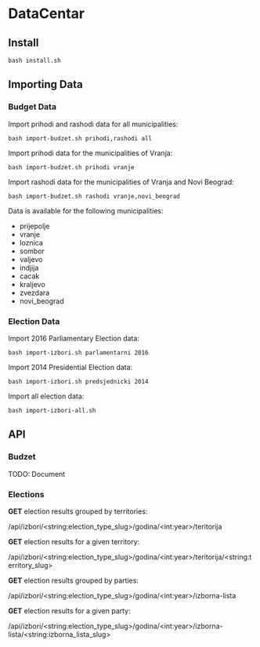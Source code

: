 # DataCentar

## Install

`bash install.sh`

## Importing Data
### Budget Data

Import prihodi and rashodi data for all municipalities:

`bash import-budzet.sh prihodi,rashodi all`

Import prihodi data for the municipalities of Vranja:

`bash import-budzet.sh prihodi vranje`

Import rashodi data for the municipalities of Vranja and Novi Beograd:

`bash import-budzet.sh rashodi vranje,novi_beograd`

Data is available for the following municipalities:

- prijepolje
- vranje
- loznica
- sombor
- valjevo
- indjija
- cacak
- kraljevo
- zvezdara
- novi_beograd

### Election Data

Import 2016 Parliamentary Election data:

`bash import-izbori.sh parlamentarni 2016`

Import 2014 Presidential Election data:

`bash import-izbori.sh predsjednicki 2014`

Import all election data:

`bash import-izbori-all.sh`


## API
### Budzet
TODO: Document

### Elections
**GET** election results grouped by territories:

/api/izbori/&lt;string:election_type_slug&gt;/godina/&lt;int:year&gt;/teritorija

**GET** election results for a given territory:

/api/izbori/&lt;string:election_type_slug&gt;/godina/&lt;int:year&gt;/teritorija/&lt;string:territory_slug&gt;

**GET** election results grouped by parties:

/api/izbori/&lt;string:election_type_slug&gt;/godina/&lt;int:year&gt;/izborna-lista

**GET** election results for a given party:

/api/izbori/&lt;string:election_type_slug&gt;/godina/&lt;int:year&gt;/izborna-lista/&lt;string:izborna_lista_slug&gt;

